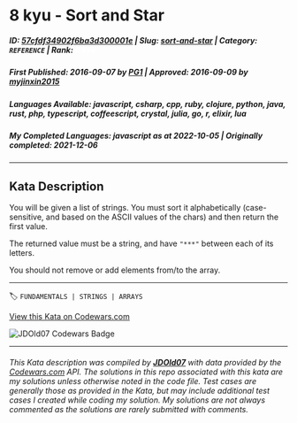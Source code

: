 # 8 kyu - Sort and Star

##### **ID**: [57cfdf34902f6ba3d300001e](https://www.codewars.com/kata/57cfdf34902f6ba3d300001e) | **Slug**: [sort-and-star](https://www.codewars.com/kata/57cfdf34902f6ba3d300001e) | **Category**: `REFERENCE` | **Rank**: <span style="color:white">8 kyu</span>

##### **First Published**: 2016-09-07 ***by*** [PG1](https://www.codewars.com/users/PG1) | **Approved**: 2016-09-09 ***by*** [myjinxin2015](https://www.codewars.com/users/myjinxin2015)

##### **Languages Available**: javascript, csharp, cpp, ruby, clojure, python, java, rust, php, typescript, coffeescript, crystal, julia, go, r, elixir, lua

##### **My Completed Languages**: javascript ***as at*** 2022-10-05 | **Originally completed**: 2021-12-06

---

## Kata Description


You will be given a list of strings. You must sort it alphabetically (case-sensitive, and based on the ASCII values of the chars) and then return the first value.



The returned value must be a string, and have `"***"` between each of its letters.



You should not remove or add elements from/to the array.

---


🏷 `FUNDAMENTALS | STRINGS | ARRAYS`


[View this Kata on Codewars.com](https://www.codewars.com/kata/57cfdf34902f6ba3d300001e)

![](https://www.codewars.com/users/jdold07/badges/large "JDOld07 Codewars Badge")

---

###### *This Kata description was compiled by [**JDOld07**](https://tpstech.dev) with data provided by the [Codewars.com](https://www.codewars.com) API.  The solutions in this repo associated with this kata are my solutions unless otherwise noted in the code file.  Test cases are generally those as provided in the Kata, but may include additional test cases I created while coding my solution.  My solutions are not always commented as the solutions are rarely submitted with comments.*
